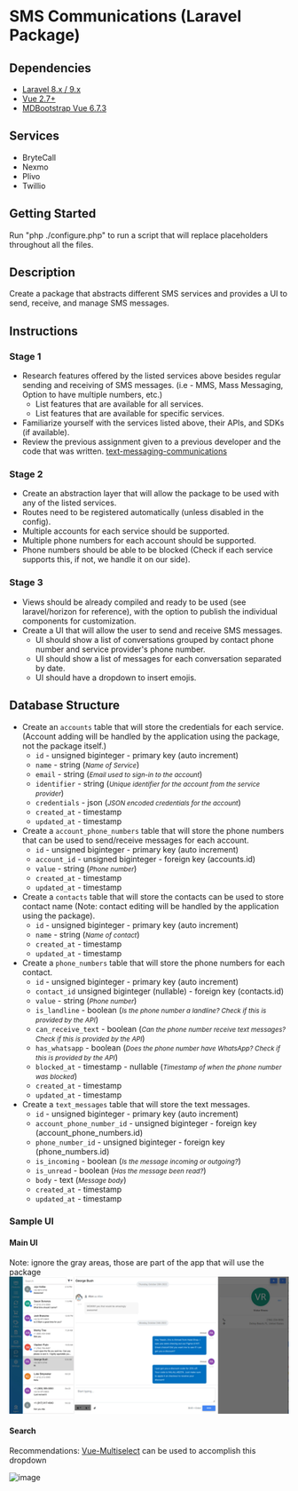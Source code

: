 # SMS Communications (Laravel Package)

## Dependencies
* [Laravel 8.x / 9.x](https://laravel.com/docs/8.x)
* [Vue 2.7+](https://v2.vuejs.org)
* [MDBootstrap Vue 6.7.3](https://mdbootstrap.com/docs/b4/vue/)

## Services
* BryteCall
* Nexmo
* Plivo
* Twillio

## Getting Started
Run "php ./configure.php" to run a script that will replace placeholders throughout all the files.

## Description
Create a package that abstracts different SMS services and provides a UI to send, receive, and manage SMS messages.

## Instructions
### Stage 1
* Research features offered by the listed services above besides regular sending and receiving of SMS messages. (i.e - MMS, Mass Messaging, Option to have multiple numbers, etc.)
    * List features that are available for all services.
    * List features that are available for specific services.
* Familiarize yourself with the services listed above, their APIs, and SDKs (if available).
* Review the previous assignment given to a previous developer and the code that was written. [text-messaging-communications](https://github.com/FmTod/text-messaging-comunications)

### Stage 2
* Create an abstraction layer that will allow the package to be used with any of the listed services.
* Routes need to be registered automatically (unless disabled in the config).
* Multiple accounts for each service should be supported.
* Multiple phone numbers for each account should be supported.
* Phone numbers should be able to be blocked (Check if each service supports this, if not, we handle it on our side).

### Stage 3
* Views should be already compiled and ready to be used (see laravel/horizon for reference), with the option to publish the individual components for customization.
* Create a UI that will allow the user to send and receive SMS messages.
    * UI should show a list of conversations grouped by contact phone number and service provider's phone number.
    * UI should show a list of messages for each conversation separated by date.
    * UI should have a dropdown to insert emojis.

## Database Structure
* Create an `accounts` table that will store the credentials for each service. (Account adding will be handled by the application using the package, not the package itself.)
    * `id` - unsigned biginteger - primary key (auto increment)
    * `name` - string (<i><small>Name of Service</small></i>)
    * `email` - string (<i><small>Email used to sign-in to the account</small></i>)
    * `identifier` - string (<i><small>Unique identifier for the account from the service provider</small></i>)
    * `credentials` - json (<i><small>JSON encoded credentials for the account</small></i>)
    * `created_at` - timestamp
    * `updated_at` - timestamp
* Create a `account_phone_numbers` table that will store the phone numbers that can be used to send/receive messages for each account.
    * `id` - unsigned biginteger - primary key (auto increment)
    * `account_id` - unsigned biginteger - foreign key (accounts.id)
    * `value` - string (<i><small>Phone number</small></i>)
    * `created_at` - timestamp
    * `updated_at` - timestamp
* Create a `contacts` table that will store the contacts can be used to store contact name (Note: contact editing will be handled by the application using the package).
    * `id` - unsigned biginteger - primary key (auto increment)
    * `name` - string (<i><small>Name of contact</small></i>)
    * `created_at` - timestamp
    * `updated_at` - timestamp
* Create a `phone_numbers` table that will store the phone numbers for each contact.
    * `id` - unsigned biginteger - primary key (auto increment)
    * `contact_id` unsigned biginteger (nullable) - foreign key (contacts.id)
    * `value` - string (<i><small>Phone number</small></i>)
    * `is_landline` - boolean (<i><small>Is the phone number a landline? Check if this is provided by the API</small></i>)
    * `can_receive_text` - boolean (<i><small>Can the phone number receive text messages? Check if this is provided by the API</small></i>)
    * `has_whatsapp` - boolean (<i><small>Does the phone number have WhatsApp? Check if this is provided by the API</small></i>)
    * `blocked_at` - timestamp - nullable (<i><small>Timestamp of when the phone number was blocked</small></i>)
    * `created_at` - timestamp
    * `updated_at` - timestamp
* Create a `text_messages` table that will store the text messages.
    * `id` - unsigned biginteger - primary key (auto increment)
    * `account_phone_number_id` - unsigned biginteger - foreign key (account_phone_numbers.id)
    * `phone_number_id` - unsigned biginteger - foreign key (phone_numbers.id)
    * `is_incoming` - boolean (<i><small>Is the message incoming or outgoing?</small></i>)
    * `is_unread` - boolean (<i><small>Has the message been read?</small></i>)
    * `body` - text (<i><small>Message body</small></i>)
    * `created_at` - timestamp
    * `updated_at` - timestamp


### Sample UI
#### Main UI
Note: ignore the gray areas, those are part of the app that will use the package
![Sample UI](.github/assets/UI.jpg)

#### Search
Recommendations: [Vue-Multiselect](https://vue-multiselect.js.org) can be used to accomplish this dropdown

![image](https://user-images.githubusercontent.com/39545521/202740926-ed0b2db9-b1d9-42da-9bb2-bc2bacf1fb89.png)

